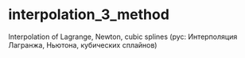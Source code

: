 # interpolation_3_method
Interpolation of Lagrange, Newton, cubic splines (рус: Интерполяция Лагранжа, Ньютона, кубических сплайнов)
